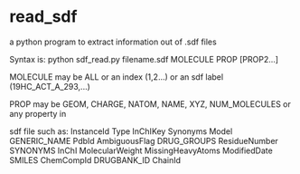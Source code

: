 # read_sdf
a python program to extract information out of .sdf files

Syntax is: python sdf_read.py filename.sdf MOLECULE PROP [PROP2...]

MOLECULE may be ALL or an index (1,2...) or an sdf label (19HC_ACT_A_293,...)

PROP may be GEOM, CHARGE, NATOM, NAME, XYZ, NUM_MOLECULES or any property in

sdf file such as:
InstanceId Type InChIKey Synonyms Model GENERIC_NAME PdbId
AmbiguousFlag DRUG_GROUPS ResidueNumber SYNONYMS InChI MolecularWeight
MissingHeavyAtoms ModifiedDate SMILES ChemCompId DRUGBANK_ID ChainId
